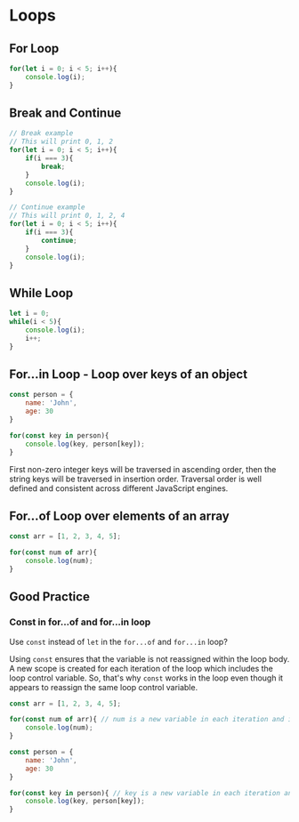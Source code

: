 # Loops

## For Loop

```javascript
for(let i = 0; i < 5; i++){
    console.log(i);
}
```

## Break and Continue

```javascript
// Break example
// This will print 0, 1, 2
for(let i = 0; i < 5; i++){
    if(i === 3){
        break;
    }
    console.log(i);
}

// Continue example
// This will print 0, 1, 2, 4
for(let i = 0; i < 5; i++){
    if(i === 3){
        continue;
    }
    console.log(i);
}
```

## While Loop

```javascript
let i = 0;
while(i < 5){
    console.log(i);
    i++;
}
```


## For...in Loop - Loop over keys of an object

```javascript
const person = {
    name: 'John',
    age: 30
}

for(const key in person){
    console.log(key, person[key]);
}
```

First non-zero integer keys will be traversed in ascending order, then the string keys will be traversed in insertion order.
Traversal order is well defined and consistent across different JavaScript engines.

## For...of Loop over elements of an array

```javascript
const arr = [1, 2, 3, 4, 5];

for(const num of arr){
    console.log(num);
}
```

## Good Practice

### Const in for...of and for...in loop

Use `const` instead of `let` in the `for...of` and `for...in` loop?

Using `const` ensures that the variable is not reassigned within the loop body.
A new scope is created for each iteration of the loop which includes the loop control variable. So, that's why `const` works in the loop even though it appears to reassign the same loop control variable.

```javascript
const arr = [1, 2, 3, 4, 5];

for(const num of arr){ // num is a new variable in each iteration and it's called loop control variable. num in the next iteration is a different variable than num in the previous iteration as a new scope is created for each iteration.
    console.log(num);
}

const person = {
    name: 'John',
    age: 30
}

for(const key in person){ // key is a new variable in each iteration and it's called loop control variable. key in the next iteration is a different variable than key in the previous iteration as a new scope is created for each iteration.
    console.log(key, person[key]);
}
```





